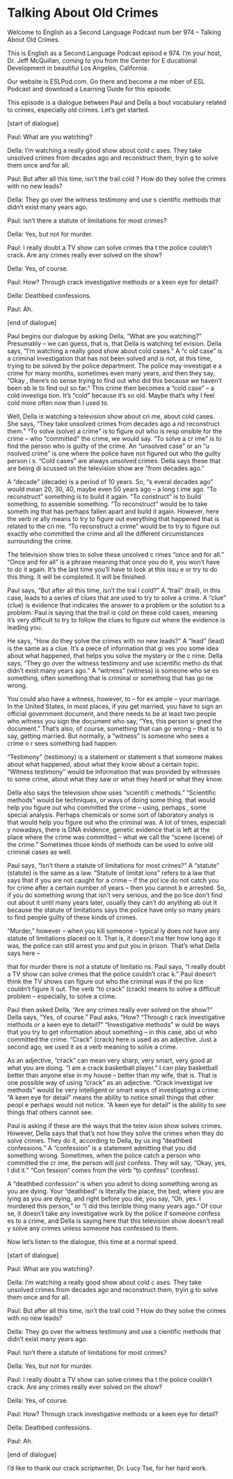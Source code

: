 # Talking About Old Crimes

Welcome to English as a Second Language Podcast num ber 974 – Talking About Old Crimes.

This is English as a Second Language Podcast episod e 974. I’m your host, Dr. Jeff McQuillan, coming to you from the Center for E ducational Development in beautiful Los Angeles, California.

Our website is ESLPod.com. Go there and become a me mber of ESL Podcast and download a Learning Guide for this episode.

This episode is a dialogue between Paul and Della a bout vocabulary related to crimes, especially old crimes. Let’s get started.

[start of dialogue]

Paul: What are you watching?

Della: I’m watching a really good show about cold c ases. They take unsolved crimes from decades ago and reconstruct them, tryin g to solve them once and for all.

Paul: But after all this time, isn’t the trail cold ? How do they solve the crimes with no new leads?

Della: They go over the witness testimony and use s cientific methods that didn’t exist many years ago.

Paul: Isn’t there a statute of limitations for most  crimes?

Della: Yes, but not for murder.

Paul: I really doubt a TV show can solve crimes tha t the police couldn’t crack. Are any crimes really ever solved on the show?

Della: Yes, of course.

Paul: How? Through crack investigative methods or a  keen eye for detail?

Della: Deathbed confessions.

Paul: Ah.

[end of dialogue]

Paul begins our dialogue by asking Della, “What are  you watching?” Presumably – we can guess, that is, that Della is watching tel evision. Della says, “I’m watching a really good show about cold cases.” A “c old case” is a criminal investigation that has not been solved and is not, at this time, trying to be solved by the police department. The police may investigat e a crime for many months, sometimes even many years, and then they say, “Okay , there’s no sense trying to find out who did this because we haven’t been ab le to find out so far.” This crime then becomes a “cold case” – a cold investiga tion. It’s “cold” because it’s so old. Maybe that’s why I feel cold more often now  than I used to.

Well, Della is watching a television show about cri me, about cold cases. She says, “They take unsolved crimes from decades ago a nd reconstruct them.” “To solve (solve) a crime” is to figure out who is resp onsible for the crime – who “committed” the crime, we would say. “To solve a cr ime” is to find the person who is guilty of the crime. An “unsolved case” or an “u nsolved crime” is one where the police have not figured out who the guilty person i s. “Cold cases” are always unsolved crimes. Della says these that are being di scussed on the television show are “from decades ago.”

A “decade” (decade) is a period of 10 years. So, “s everal decades ago” would mean 20, 30, 40, maybe even 50 years ago – a long t ime ago. “To reconstruct” something is to build it again. “To construct” is to build something, to assemble something. “To reconstruct” would be to take someth ing that has perhaps fallen apart and build it again. However, here the verb re ally means to try to figure out everything that happened that is related to the cri me. “To reconstruct a crime” would be to try to figure out exactly who committed  the crime and all the different circumstances surrounding the crime.

The television show tries to solve these unsolved c rimes “once and for all.” “Once and for all” is a phrase meaning that once you do it, you won’t have to do it again. It’s the last time you’ll have to look at this issu e or try to do this thing. It will be completed. It will be finished.

Paul says, “But after all this time, isn’t the trai l cold?” A “trail” (trail), in this case, leads to a series of clues that are used to try to solve a crime. A “clue” (clue) is evidence that indicates the answer to a problem or the solution to a problem. Paul is saying that the trail is cold on these cold  cases, meaning it’s very difficult to try to follow the clues to figure out where the evidence is leading you.

 He says, “How do they solve the crimes with no new leads?” A “lead” (lead) is the same as a clue. It’s a piece of information that gi ves you some idea about what happened, that helps you solve the mystery or the c rime. Della says, “They go over the witness testimony and use scientific metho ds that didn’t exist many years ago.” A “witness” (witness) is someone who se es something, often something that is criminal or something that has go ne wrong.

You could also have a witness, however, to – for ex ample – your marriage. In the United States, in most places, if you get married, you have to sign an official government document, and there needs to be at least  two people who witness you sign the document who say, “Yes, this person si gned the document.” That’s also, of course, something that can go wrong – that  is to say, getting married. But normally, a “witness” is someone who sees a crime o r sees something bad happen.

“Testimony” (testimony) is a statement or statement s that someone makes about what happened, about what they know about a certain  topic. “Witness testimony” would be information that was provided by witnesses  to some crime, about what they saw or what they heard or what they know.

Della also says the television show uses “scientifi c methods.” “Scientific methods” would be techniques, or ways of doing some thing, that would help you figure out who committed the crime – using, perhaps , some special analysis. Perhaps chemicals or some sort of laboratory analys is that would help you figure out who the criminal was. A lot of times, especiall y nowadays, there is DNA evidence, genetic evidence that is left at the place where the crime was committed – what we call the “scene (scene) of the crime.” Sometimes those kinds of methods can be used to solve old criminal cases as well.

Paul says, “Isn’t there a statute of limitations for most crimes?” A “statute” (statute) is the same as a law. “Statute of limitat ions” refers to a law that says that if you are not caught for a crime – if the pol ice do not catch you for crime after a certain number of years – then you cannot b e arrested. So, if you do something wrong that isn’t very serious, and the po lice don’t find out about it until many years later, usually they can’t do anything ab out it because the statute of limitations says the police have only so many years  to find people guilty of these kinds of crimes.

“Murder,” however – when you kill someone – typical ly does not have any statute of limitations placed on it. That is, it doesn’t ma tter how long ago it was, the police can still arrest you and put you in prison. That’s what Della says here –

that for murder there is not a statute of limitatio ns. Paul says, “I really doubt a TV show can solve crimes that the police couldn’t crac k.” Paul doesn’t think the TV shows can figure out who the criminal was if the po lice couldn’t figure it out. The verb “to crack” (crack) means to solve a difficult problem – especially, to solve a crime.

Paul then asked Della, “Are any crimes really ever solved on the show?” Della says, “Yes, of course.” Paul asks, “How? “Through c rack investigative methods or a keen eye to detail?” “Investigative methods” w ould be ways that you try to get information about something – in this case, abo ut who committed the crime. “Crack” (crack) here is used as an adjective. Just a second ago, we used it as a verb meaning to solve a crime.

As an adjective, “crack” can mean very sharp, very smart, very good at what you are doing. “I am a crack basketball player.” I can play basketball better than anyone else in my house – better than my wife, that  is. That is one possible way of using “crack” as an adjective. “Crack investigat ive methods” would be very intelligent or smart ways of investigating a crime.  “A keen eye for detail” means the ability to notice small things that other peopl e perhaps would not notice. “A keen eye for detail” is the ability to see things that others cannot see.

Paul is asking if these are the ways that the telev ision show solves crimes. However, Della says that that’s not how they solve the crimes when they do solve crimes. They do it, according to Della, by us ing “deathbed confessions.” A “confession” is a statement admitting that you did something wrong. Sometimes, when the police catch a person who committed the cr ime, the person will just confess. They will say, “Okay, yes, I did it.” “Con fession” comes from the verb “to confess” (confess).

A “deathbed confession” is when you admit to doing something wrong as you are dying. Your “deathbed” is literally the place, the bed, where you are lying as you are dying, and right before you die, you say, “Oh, yes. I murdered this person,” or “I did this terrible thing many years ago.” Of cour se, it doesn’t take any investigative work by the police if someone confess es to a crime, and Della is saying here that this television show doesn’t reall y solve any crimes unless someone has confessed to them.

Now let’s listen to the dialogue, this time at a normal speed.

[start of dialogue]

Paul: What are you watching?

 Della: I’m watching a really good show about cold c ases. They take unsolved crimes from decades ago and reconstruct them, tryin g to solve them once and for all.

Paul: But after all this time, isn’t the trail cold ? How do they solve the crimes with no new leads?

Della: They go over the witness testimony and use s cientific methods that didn’t exist many years ago.

Paul: Isn’t there a statute of limitations for most  crimes?

Della: Yes, but not for murder.

Paul: I really doubt a TV show can solve crimes tha t the police couldn’t crack. Are any crimes really ever solved on the show?

Della: Yes, of course.

Paul: How? Through crack investigative methods or a  keen eye for detail?

Della: Deathbed confessions.

Paul: Ah.

[end of dialogue]

I’d like to thank our crack scriptwriter, Dr. Lucy Tse, for her hard work.




